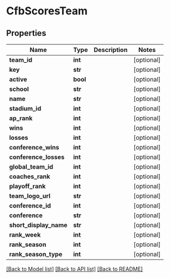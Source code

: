 # CfbScoresTeam

## Properties
Name | Type | Description | Notes
------------ | ------------- | ------------- | -------------
**team_id** | **int** |  | [optional] 
**key** | **str** |  | [optional] 
**active** | **bool** |  | [optional] 
**school** | **str** |  | [optional] 
**name** | **str** |  | [optional] 
**stadium_id** | **int** |  | [optional] 
**ap_rank** | **int** |  | [optional] 
**wins** | **int** |  | [optional] 
**losses** | **int** |  | [optional] 
**conference_wins** | **int** |  | [optional] 
**conference_losses** | **int** |  | [optional] 
**global_team_id** | **int** |  | [optional] 
**coaches_rank** | **int** |  | [optional] 
**playoff_rank** | **int** |  | [optional] 
**team_logo_url** | **str** |  | [optional] 
**conference_id** | **int** |  | [optional] 
**conference** | **str** |  | [optional] 
**short_display_name** | **str** |  | [optional] 
**rank_week** | **int** |  | [optional] 
**rank_season** | **int** |  | [optional] 
**rank_season_type** | **int** |  | [optional] 

[[Back to Model list]](../README.md#documentation-for-models) [[Back to API list]](../README.md#documentation-for-api-endpoints) [[Back to README]](../README.md)

